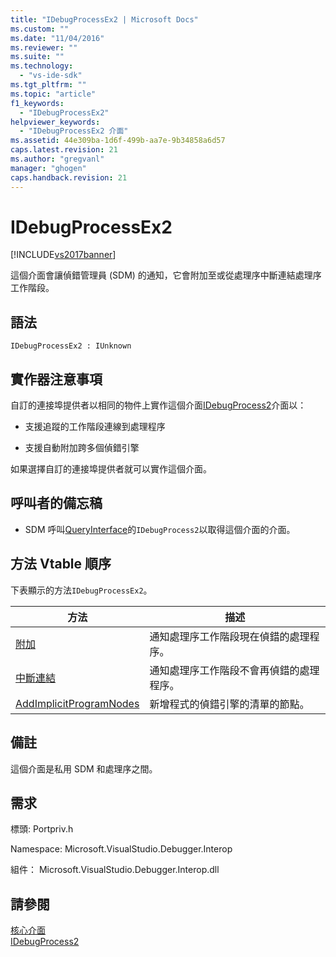 ```yaml
---
title: "IDebugProcessEx2 | Microsoft Docs"
ms.custom: ""
ms.date: "11/04/2016"
ms.reviewer: ""
ms.suite: ""
ms.technology: 
  - "vs-ide-sdk"
ms.tgt_pltfrm: ""
ms.topic: "article"
f1_keywords: 
  - "IDebugProcessEx2"
helpviewer_keywords: 
  - "IDebugProcessEx2 介面"
ms.assetid: 44e309ba-1d6f-499b-aa7e-9b34858a6d57
caps.latest.revision: 21
ms.author: "gregvanl"
manager: "ghogen"
caps.handback.revision: 21
---
```

# IDebugProcessEx2
[!INCLUDE[vs2017banner](../../../code-quality/includes/vs2017banner.md)]

這個介面會讓偵錯管理員 \(SDM\) 的通知，它會附加至或從處理序中斷連結處理序工作階段。  
  
## 語法  
  
```  
IDebugProcessEx2 : IUnknown  
```  
  
## 實作器注意事項  
 自訂的連接埠提供者以相同的物件上實作這個介面[IDebugProcess2](../../../extensibility/debugger/reference/idebugprocess2.md)介面以：  
  
-   支援追蹤的工作階段連線到處理程序  
  
-   支援自動附加跨多個偵錯引擎  
  
 如果選擇自訂的連接埠提供者就可以實作這個介面。  
  
## 呼叫者的備忘稿  
  
-   SDM 呼叫[QueryInterface](/visual-cpp/atl/queryinterface)的`IDebugProcess2`以取得這個介面的介面。  
  
## 方法 Vtable 順序  
 下表顯示的方法`IDebugProcessEx2`。  
  
|方法|描述|  
|--------|--------|  
|[附加](../../../extensibility/debugger/reference/idebugprocessex2-attach.md)|通知處理序工作階段現在偵錯的處理程序。|  
|[中斷連結](../../../extensibility/debugger/reference/idebugprocessex2-detach.md)|通知處理序工作階段不會再偵錯的處理程序。|  
|[AddImplicitProgramNodes](../../../extensibility/debugger/reference/idebugprocessex2-addimplicitprogramnodes.md)|新增程式的偵錯引擎的清單的節點。|  
  
## 備註  
 這個介面是私用 SDM 和處理序之間。  
  
## 需求  
 標頭: Portpriv.h  
  
 Namespace: Microsoft.VisualStudio.Debugger.Interop  
  
 組件： Microsoft.VisualStudio.Debugger.Interop.dll  
  
## 請參閱  
 [核心介面](../../../extensibility/debugger/reference/core-interfaces.md)   
 [IDebugProcess2](../../../extensibility/debugger/reference/idebugprocess2.md)